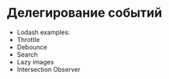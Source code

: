 # Делегирование событий

- Lodash examples:
- Throttle
- Debounce
- Search
- Lazy images
- Intersection Observer
